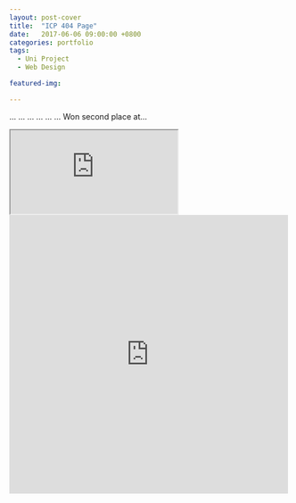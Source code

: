 ```yaml
---
layout: post-cover
title:  "ICP 404 Page"
date:   2017-06-06 09:00:00 +0800
categories: portfolio
tags:
  - Uni Project
  - Web Design

featured-img: 

---
```


... ... ... ... ... ...
Won second place at...
<div class="videoWrapper"><iframe src="https://codepen.io/xitricite/full/gxJbgw/">&nbsp;</iframe></div>

<iframe src="https://www.facebook.com/plugins/post.php?href=https%3A%2F%2Fwww.facebook.com%2FInnovationCentralAU%2Fposts%2F976799122468198&width=500" width="500" height="500" style="border:none;overflow:scroll" scrolling="no" frameborder="0" allowTransparency="true"></iframe>